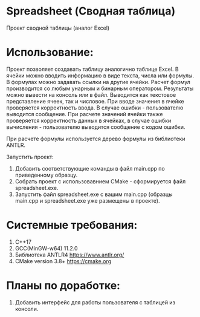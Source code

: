 # Spreadsheet (Сводная таблица)

Проект сводной таблицы (аналог Excel)

# Использование:

Проект позволяет создавать таблицу аналогично таблице Excel. В ячейки можно вводить информацию в виде текста, числа или формулы. В формулах можно задавать ссылки на другие ячейки. Расчет формул производится со любым унарным и бинарным оператором. 
Результаты можно вывести на консоль или в файл. Выводится как текстовое представление ячеек, так и числовое. 
При вводе значения в ячейке проверяется корректность ввода. В случае ошибки - пользователю выводится сообщение. 
При расчете значений ячейки также проверяется корректность данных в ячейках, в случае ошибки вычисления - пользователю выводится сообщение с кодом ошибки.

При расчете формулы используется дерево формулы из библиотеки ANTLR.

Запустить проект:
1. Добавить соответствующие команды в файл main.cpp по приведенному образцу. 
2. Собрать проект с использовавнием CMake - сформируется файл spreadsheet.exe.
3. Запустить файл spreadsheet.exe с вашим main.cpp (образцы main.cpp и spreadsheet.exe уже размещены в проекте).

# Системные требования:
1. С++17
2. GCC(MinGW-w64) 11.2.0
3. Библиотека ANTLR4 https://www.antlr.org/
4. CMake version 3.8+ https://cmake.org

# Планы по доработке:
1. Добавить интерфейс для работы пользователя с таблицей из консоли.
